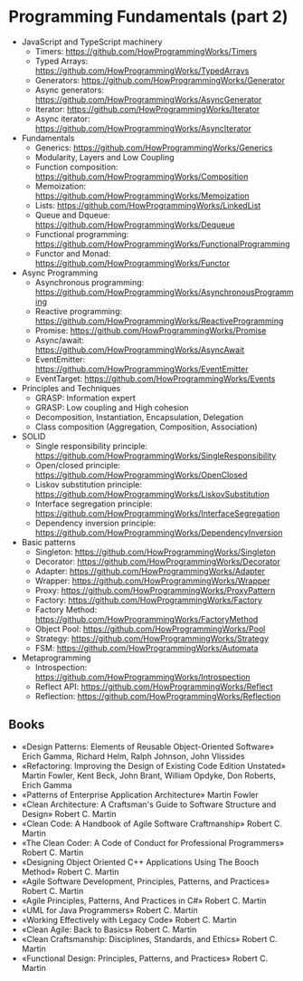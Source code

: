 # Programming Fundamentals (part 2)

- JavaScript and TypeScript machinery
  - Timers: https://github.com/HowProgrammingWorks/Timers
  - Typed Arrays: https://github.com/HowProgrammingWorks/TypedArrays
  - Generators: https://github.com/HowProgrammingWorks/Generator
  - Async generators: https://github.com/HowProgrammingWorks/AsyncGenerator
  - Iterator: https://github.com/HowProgrammingWorks/Iterator
  - Async iterator: https://github.com/HowProgrammingWorks/AsyncIterator
- Fundamentals
  - Generics: https://github.com/HowProgrammingWorks/Generics
  - Modularity, Layers and Low Coupling
  - Function composition: https://github.com/HowProgrammingWorks/Composition
  - Memoization: https://github.com/HowProgrammingWorks/Memoization
  - Lists: https://github.com/HowProgrammingWorks/LinkedList
  - Queue and Dqueue: https://github.com/HowProgrammingWorks/Dequeue
  - Functional programming: https://github.com/HowProgrammingWorks/FunctionalProgramming
  - Functor and Monad: https://github.com/HowProgrammingWorks/Functor
- Async Programming
  - Asynchronous programming: https://github.com/HowProgrammingWorks/AsynchronousProgramming
  - Reactive programming: https://github.com/HowProgrammingWorks/ReactiveProgramming
  - Promise: https://github.com/HowProgrammingWorks/Promise
  - Async/await: https://github.com/HowProgrammingWorks/AsyncAwait
  - EventEmitter: https://github.com/HowProgrammingWorks/EventEmitter
  - EventTarget: https://github.com/HowProgrammingWorks/Events
- Principles and Techniques
  - GRASP: Information expert
  - GRASP: Low coupling and High cohesion
  - Decomposition, Instantiation, Encapsulation, Delegation
  - Class composition (Aggregation, Composition, Association)
- SOLID
  - Single responsibility principle: https://github.com/HowProgrammingWorks/SingleResponsibility
  - Open/closed principle: https://github.com/HowProgrammingWorks/OpenClosed
  - Liskov substitution principle: https://github.com/HowProgrammingWorks/LiskovSubstitution
  - Interface segregation principle: https://github.com/HowProgrammingWorks/InterfaceSegregation
  - Dependency inversion principle: https://github.com/HowProgrammingWorks/DependencyInversion
- Basic patterns
  - Singleton: https://github.com/HowProgrammingWorks/Singleton
  - Decorator: https://github.com/HowProgrammingWorks/Decorator
  - Adapter: https://github.com/HowProgrammingWorks/Adapter
  - Wrapper: https://github.com/HowProgrammingWorks/Wrapper
  - Proxy: https://github.com/HowProgrammingWorks/ProxyPattern
  - Factory: https://github.com/HowProgrammingWorks/Factory
  - Factory Method: https://github.com/HowProgrammingWorks/FactoryMethod
  - Object Pool: https://github.com/HowProgrammingWorks/Pool
  - Strategy: https://github.com/HowProgrammingWorks/Strategy
  - FSM: https://github.com/HowProgrammingWorks/Automata
- Metaprogramming
  - Introspection: https://github.com/HowProgrammingWorks/Introspection
  - Reflect API: https://github.com/HowProgrammingWorks/Reflect
  - Reflection: https://github.com/HowProgrammingWorks/Reflection

## Books

- «Design Patterns: Elements of Reusable Object-Oriented Software» Erich Gamma, Richard Helm, Ralph Johnson, John Vlissides
- «Refactoring: Improving the Design of Existing Code Edition Unstated» Martin Fowler, Kent Beck, John Brant, William Opdyke, Don Roberts, Erich Gamma
- «Patterns of Enterprise Application Architecture» Martin Fowler
- «Clean Architecture: A Craftsman's Guide to Software Structure and Design» Robert C. Martin
- «Clean Code: A Handbook of Agile Software Craftmanship» Robert C. Martin
- «The Clean Coder: A Code of Conduct for Professional Programmers» Robert C. Martin
- «Designing Object Oriented C++ Applications Using The Booch Method» Robert C. Martin
- «Agile Software Development, Principles, Patterns, and Practices» Robert C. Martin
- «Agile Principles, Patterns, And Practices in C#» Robert C. Martin
- «UML for Java Programmers» Robert C. Martin
- «Working Effectively with Legacy Code» Robert C. Martin
- «Clean Agile: Back to Basics» Robert C. Martin
- «Clean Craftsmanship: Disciplines, Standards, and Ethics» Robert C. Martin
- «Functional Design: Principles, Patterns, and Practices» Robert C. Martin
